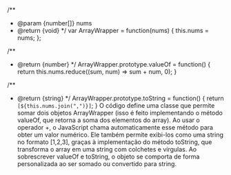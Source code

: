 

/**
 * @param {number[]} nums
 * @return {void}
 */
var ArrayWrapper = function(nums) {
    this.nums = nums;
};

/**
 * @return {number}
 */
ArrayWrapper.prototype.valueOf = function() {
    return this.nums.reduce((sum, num) => sum + num, 0);
}

/**
 * @return {string}
 */
ArrayWrapper.prototype.toString = function() {
    return `[${this.nums.join(",")}]`;
}
O código define uma classe que permite somar dois objetos ArrayWrapper (isso é feito implementando o método valueOf, que retorna a soma dos elementos do array). Ao usar o operador +, o JavaScript chama automaticamente esse método para obter um valor numérico.
Ele também permite exibi-los como uma string no formato [1,2,3], graças à implementação do método toString, que transforma o array em uma string com colchetes e vírgulas.
Ao sobrescrever valueOf e toString, o objeto se comporta de forma personalizada ao ser somado ou convertido para string.